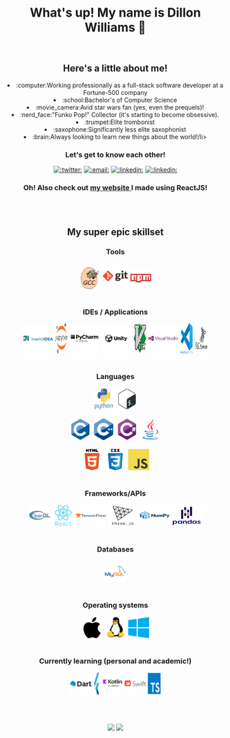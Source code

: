 <div align="center">
<h1>What's up! My name is Dillon Williams 👋</h1>
  <br />
  <h2> Here's a little about me! </h3>
  <u1>
    <li>:computer:Working professionally as a full-stack software developer at a Fortune-500 company
    <li>:school:Bachelor's of Computer Science
    <li>:movie_camera:Avid star wars fan (yes, even the prequels)!</li>
    <li>:nerd_face:"Funko Pop!" Collector (it's starting to become obsessive).</li>
    <li>:trumpet:Elite trombonist</li>
    <li>:saxophone:Significantly less elite saxophonist</li> 
    <li>:brain:Always looking to learn new things about the world!/li>
  </ul>
    
  <h3>Let's get to know each other!</h3>
  <a href="https://twitter.com/itsssdillon"><img src="https://img.shields.io/badge/itsssdillon-twitter-blue?logo=twitter" alt=":twitter:"/></a>
  <a href="mailto:dilwill@ostatemail.okstate.edu"><img src="https://img.shields.io/badge/Dillon%20Williams-Email-important?logo=Minutemailer" alt=":email:"/></a>
  <a href="https://www.linkedin.com/in/dillon-williams-273000220/"><img src="https://img.shields.io/badge/My-Linkedin-informational?logo=linkedin" alt=":linkedin:"/></a>
  <a href="http://github.com/DillonRmD/"><img src="https://img.shields.io/badge/DillonRmD-github-black?logo=github" alt=":linkedin:"/></a>

  <h3> Oh! Also check out <a href="https://dillonrmd.github.io/">my website </a>I made using ReactJS! </h3>
</div>

<br />
<br />

<div align="center">
  <h2>My super epic skillset</h2>
  
  <h3>Tools</h3>
  <img width=50 height=50 src="https://raw.githubusercontent.com/devicons/devicon/2ae2a900d2f041da66e950e4d48052658d850630/icons/gcc/gcc-original.svg" alt="gcc"/>
  <img width=60 height=60 src="https://raw.githubusercontent.com/devicons/devicon/2ae2a900d2f041da66e950e4d48052658d850630/icons/git/git-original-wordmark.svg" alt="git"/>
  <img width=50 height=50 src="https://raw.githubusercontent.com/devicons/devicon/2ae2a900d2f041da66e950e4d48052658d850630/icons/npm/npm-original-wordmark.svg" alt="npm"/>
  
  <br />
  <br />
  
  <h3>IDEs / Applications</h3>
  <img width=70 height=70 src="https://raw.githubusercontent.com/devicons/devicon/2ae2a900d2f041da66e950e4d48052658d850630/icons/intellij/intellij-original-wordmark.svg" alt="intellij"/>
  <img width=30 height=70 src="https://raw.githubusercontent.com/devicons/devicon/2ae2a900d2f041da66e950e4d48052658d850630/icons/jupyter/jupyter-original-wordmark.svg" alt="jupyter"/>
  <img width=70 height=70 src="https://raw.githubusercontent.com/devicons/devicon/2ae2a900d2f041da66e950e4d48052658d850630/icons/pycharm/pycharm-original-wordmark.svg" alt="pycharm"/>
  <img width=70 height=70 src="https://raw.githubusercontent.com/devicons/devicon/2ae2a900d2f041da66e950e4d48052658d850630/icons/unity/unity-original-wordmark.svg" alt="unity"/>
  <img width=30 height=70 src="https://raw.githubusercontent.com/devicons/devicon/2ae2a900d2f041da66e950e4d48052658d850630/icons/vim/vim-original.svg" alt="vim"/>
  <img width=70 height=70 src="https://raw.githubusercontent.com/devicons/devicon/2ae2a900d2f041da66e950e4d48052658d850630/icons/visualstudio/visualstudio-plain-wordmark.svg" alt="visualstudio"/>
  <img width=30 height=70 src="https://raw.githubusercontent.com/devicons/devicon/2ae2a900d2f041da66e950e4d48052658d850630/icons/vscode/vscode-original-wordmark.svg" alt="vscode"/>
  <img width=30 height=70 src="https://github.com/devicons/devicon/blob/master/icons/microsoftsqlserver/microsoftsqlserver-plain-wordmark.svg" alt="microsoftsqlserver"/>
  
  <br />
  <br />
  
  <h3>Languages</h3>
  
  <img width=50 height=50 src="https://raw.githubusercontent.com/devicons/devicon/2ae2a900d2f041da66e950e4d48052658d850630/icons/python/python-original-wordmark.svg" alt="python"/>
  <img width=50 height=50 src="https://raw.githubusercontent.com/devicons/devicon/2ae2a900d2f041da66e950e4d48052658d850630/icons/bash/bash-original.svg" alt="bash"/>
  
  <br />
  <br />
  
  <img width=50 height=50 src="https://raw.githubusercontent.com/devicons/devicon/2ae2a900d2f041da66e950e4d48052658d850630/icons/c/c-original.svg" alt="C"/>
  <img width=50 height=50 src="https://raw.githubusercontent.com/devicons/devicon/2ae2a900d2f041da66e950e4d48052658d850630/icons/cplusplus/cplusplus-original.svg" alt="C++"/>
  <img width=50 height=50 src="https://raw.githubusercontent.com/devicons/devicon/2ae2a900d2f041da66e950e4d48052658d850630/icons/csharp/csharp-original.svg" alt="C#"/>
  <img width=50 height=50 src="https://raw.githubusercontent.com/devicons/devicon/2ae2a900d2f041da66e950e4d48052658d850630/icons/java/java-original.svg" alt="java"/>
  
  <br />
  <br />
  
  <img width=50 height=50 src="https://raw.githubusercontent.com/devicons/devicon/2ae2a900d2f041da66e950e4d48052658d850630/icons/html5/html5-original-wordmark.svg" alt="html5"/>
  <img width=50 height=50 src="https://raw.githubusercontent.com/devicons/devicon/2ae2a900d2f041da66e950e4d48052658d850630/icons/css3/css3-original-wordmark.svg" alt="css3"/>
  <img width=50 height=50 src="https://raw.githubusercontent.com/devicons/devicon/2ae2a900d2f041da66e950e4d48052658d850630/icons/javascript/javascript-original.svg" alt="js"/>
  
  <br />
  <br />
  
  <h3>Frameworks/APIs</h3>
  <img width=50 height=50 src="https://raw.githubusercontent.com/devicons/devicon/2ae2a900d2f041da66e950e4d48052658d850630/icons/opengl/opengl-original.svg" alt="opengl"/>
  <img width=50 height=50 src="https://raw.githubusercontent.com/devicons/devicon/2ae2a900d2f041da66e950e4d48052658d850630/icons/react/react-original-wordmark.svg" alt="react"/>
  <img width=70 height=50 src="https://raw.githubusercontent.com/devicons/devicon/2ae2a900d2f041da66e950e4d48052658d850630/icons/tensorflow/tensorflow-original-wordmark.svg" alt="tensorflow"/>
  <img width=70 height=50 src="https://raw.githubusercontent.com/devicons/devicon/2ae2a900d2f041da66e950e4d48052658d850630/icons/threejs/threejs-original-wordmark.svg" alt="threejs"/>
  <img width=70 height=50 src="https://raw.githubusercontent.com/devicons/devicon/2ae2a900d2f041da66e950e4d48052658d850630/icons/numpy/numpy-original-wordmark.svg" alt="numpy"/>
  <img width=70 height=50 src="https://raw.githubusercontent.com/devicons/devicon/2ae2a900d2f041da66e950e4d48052658d850630/icons/pandas/pandas-original-wordmark.svg" alt="pandas"/>
  
  <br />
  <br />
  
  <h3>Databases</h3>
  <img width=50 height=50 src="https://raw.githubusercontent.com/devicons/devicon/2ae2a900d2f041da66e950e4d48052658d850630/icons/mysql/mysql-original-wordmark.svg" alt="mysql"/>
  
  <br />
  <br />
  
  <h3>Operating systems</h3>
  <img width=50 height=50 src="https://raw.githubusercontent.com/devicons/devicon/2ae2a900d2f041da66e950e4d48052658d850630/icons/apple/apple-original.svg" alt="apple-os" />
  <img width=50 height=50 src="https://raw.githubusercontent.com/devicons/devicon/2ae2a900d2f041da66e950e4d48052658d850630/icons/linux/linux-original.svg" alt="linux" />
  <img width=50 height=50 src="https://raw.githubusercontent.com/devicons/devicon/2ae2a900d2f041da66e950e4d48052658d850630/icons/windows8/windows8-original.svg" alt="windows" />
  <br />
  <br />
  
  <h3>Currently learning (personal and academic!)</h3>
  <img width=50 height=50 src="https://raw.githubusercontent.com/devicons/devicon/2ae2a900d2f041da66e950e4d48052658d850630/icons/dart/dart-original-wordmark.svg" alt="dart" />
  <img width=15 height=50 src="https://raw.githubusercontent.com/devicons/devicon/2ae2a900d2f041da66e950e4d48052658d850630/icons/flutter/flutter-original.svg" alt="flutter" />
  <img width=50 height=50 src="https://raw.githubusercontent.com/devicons/devicon/2ae2a900d2f041da66e950e4d48052658d850630/icons/kotlin/kotlin-original-wordmark.svg" alt="kotlin"/>
  <img width=50 height=50 src="https://raw.githubusercontent.com/devicons/devicon/2ae2a900d2f041da66e950e4d48052658d850630/icons/swift/swift-original-wordmark.svg" alt="swift" />
    <img width=30 height=50 src="https://raw.githubusercontent.com/devicons/devicon/2ae2a900d2f041da66e950e4d48052658d850630/icons/typescript/typescript-original.svg" alt="ts"/>

</div>

<br />
<br />
<br />

<div align="center">
<div style="display: flex; align-items: center; justify-content: center;">

[![](https://github-readme-stats.vercel.app/api?username=DillonRmD&show_icons=true&theme=tokyonight&hide_border=true&locale=en)](https://github.com/DillonRmD)
[![](https://github-readme-streak-stats.herokuapp.com/?user=DillonRmD&theme=tokyonight&hide_border=true)](https://github.com/DillonRmD)

</div>
</div>

